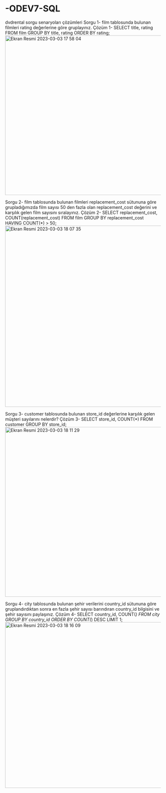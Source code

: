 # -ODEV7-SQL
dvdrental sorgu senaryoları çözümleri
Sorgu 1- film tablosunda bulunan filmleri rating değerlerine göre gruplayınız.
Çözüm 1- SELECT title, rating FROM film
GROUP BY title, rating
ORDER BY rating;
<img width="517" alt="Ekran Resmi 2023-03-03 17 58 04" src="https://user-images.githubusercontent.com/116847744/222753416-3e05475a-d49d-49bd-a9e2-9e4f8c3781aa.png">

Sorgu 2- film tablosunda bulunan filmleri replacement_cost sütununa göre grupladığımızda film sayısı 50 den fazla olan replacement_cost değerini ve karşılık gelen film sayısını sıralayınız.
Çözüm 2- SELECT replacement_cost, COUNT(replacement_cost) FROM film
GROUP BY replacement_cost
HAVING COUNT(*) > 50;
<img width="587" alt="Ekran Resmi 2023-03-03 18 07 35" src="https://user-images.githubusercontent.com/116847744/222755130-2a8d9814-5196-409d-88e0-16cb04d30346.png">

Sorgu 3- customer tablosunda bulunan store_id değerlerine karşılık gelen müşteri sayılarını nelerdir?
Çözüm 3- SELECT store_id, COUNT(*) FROM customer
GROUP BY store_id;
<img width="550" alt="Ekran Resmi 2023-03-03 18 11 29" src="https://user-images.githubusercontent.com/116847744/222756050-89826a61-f6cf-45b8-a2f6-982b77ab507c.png">

Sorgu 4- city tablosunda bulunan şehir verilerini country_id sütununa göre gruplandırdıktan sonra en fazla şehir sayısı barındıran country_id bilgisini ve şehir sayısını paylaşınız.
Çözüm 4- SELECT country_id, COUNT(*) FROM city
GROUP BY country_id
ORDER BY COUNT(*) DESC
LIMIT 1;
<img width="537" alt="Ekran Resmi 2023-03-03 18 16 09" src="https://user-images.githubusercontent.com/116847744/222757112-19f2e0cf-8c7b-41af-98d7-ebb9ad9b455d.png">
